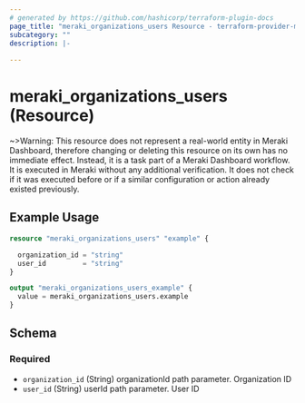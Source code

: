 ```yaml
---
# generated by https://github.com/hashicorp/terraform-plugin-docs
page_title: "meraki_organizations_users Resource - terraform-provider-meraki"
subcategory: ""
description: |-
  
---
```


# meraki_organizations_users (Resource)



~>Warning: This resource does not represent a real-world entity in Meraki Dashboard, therefore changing or deleting this resource on its own has no immediate effect. Instead, it is a task part of a Meraki Dashboard workflow. It is executed in Meraki without any additional verification. It does not check if it was executed before or if a similar configuration or action 
already existed previously.

## Example Usage

```terraform
resource "meraki_organizations_users" "example" {

  organization_id = "string"
  user_id         = "string"
}

output "meraki_organizations_users_example" {
  value = meraki_organizations_users.example
}
```

<!-- schema generated by tfplugindocs -->
## Schema

### Required

- `organization_id` (String) organizationId path parameter. Organization ID
- `user_id` (String) userId path parameter. User ID
